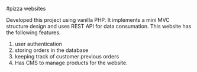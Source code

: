 
#pizza websites


Developed this project using vanilla PHP. It implements a mini MVC structure design and uses REST API for data consumation. 
This website has the following features.

1. user authentication
2. storing orders in the database
3. keeping track of customer previous orders
4. Has CMS to manage products for the website.